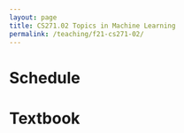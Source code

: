 ```yaml
---
layout: page
title: CS271.02 Topics in Machine Learning
permalink: /teaching/f21-cs271-02/
---
```


# Schedule

# Textbook